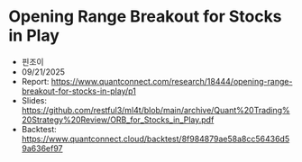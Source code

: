 # Opening Range Breakout for Stocks in Play
- 핀조이
- 09/21/2025
- Report:
https://www.quantconnect.com/research/18444/opening-range-breakout-for-stocks-in-play/p1
- Slides:
https://github.com/restful3/ml4t/blob/main/archive/Quant%20Trading%20Strategy%20Review/ORB_for_Stocks_in_Play.pdf
- Backtest:  
https://www.quantconnect.cloud/backtest/8f984879ae58a8cc56436d59a636ef97
